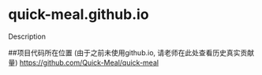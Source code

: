 # quick-meal.github.io
Description


##项目代码所在位置
(由于之前未使用github.io, 请老师在此处查看历史真实贡献量)
https://github.com/Quick-Meal/quick-meal

